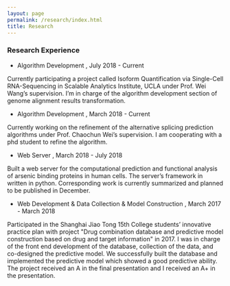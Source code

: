 ```yaml
---
layout: page
permalink: /research/index.html
title: Research
---
```

### Research Experience

- Algorithm Development  , July 2018 - Current

Currently participating a project called Isoform Quantification via Single-Cell RNA-Sequencing in Scalable Analytics Institute, UCLA under Prof. Wei Wang’s supervision. I’m in charge of the algorithm development section of genome alignment results transformation. 

- Algorithm Development  , March 2018 - Current

Currently working on the refinement of the alternative splicing prediction algorithms under Prof. Chaochun Wei’s supervision. I am cooperating with a phd student to refine the algorithm.

- Web Server  , March 2018 - July 2018

Built a web server for the computational prediction and functional analysis of arsenic binding proteins in human cells. The server’s framework in written in python. Corresponding work is currently summarized and planned to be published in December.

- Web Development & Data Collection & Model Construction  , March 2017 - March 2018

Participated in the Shanghai Jiao Tong 15th College students’ innovative practice plan with project "Drug combination database and predictive model construction based on drug and target information" in 2017. I was in charge of the front end development of the database, collection of the data, and co-designed the predictive model. We successfully built the database and implemented the predictive model which showed a good predictive ability. The project received an A in the final presentation and I received an A+ in the presentation.
